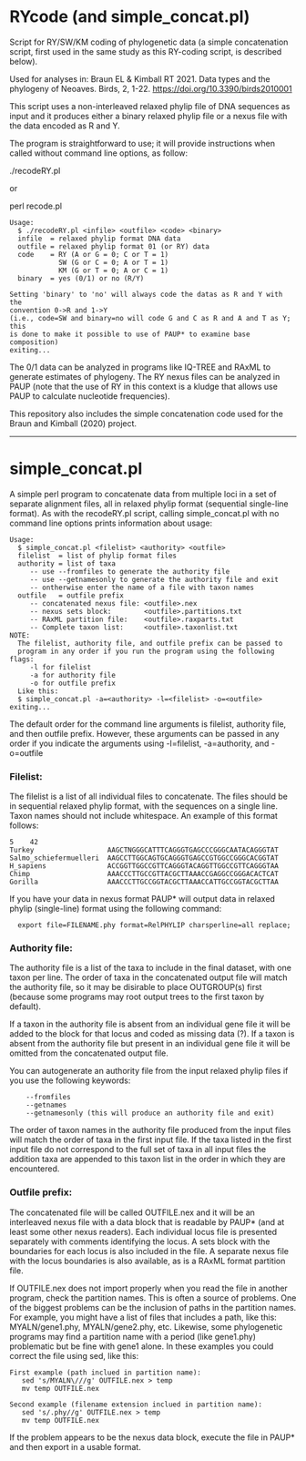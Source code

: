 # RYcode (and simple_concat.pl)
Script for RY/SW/KM coding of phylogenetic data (a simple concatenation script, first
used in the same study as this RY-coding script, is described below).

Used for analyses in:
Braun EL & Kimball RT 2021. Data types and the phylogeny of Neoaves. Birds, 2, 1-22. 
https://doi.org/10.3390/birds2010001

This script uses a non-interleaved relaxed phylip file of DNA sequences as input and
it produces either a binary relaxed phylip file or a nexus file with the data encoded
as R and Y.

The program is straightforward to use; it will provide instructions when called without
command line options, as follow:

./recodeRY.pl 

or

perl recode.pl

```
Usage:
  $ ./recodeRY.pl <infile> <outfile> <code> <binary>
  infile  = relaxed phylip format DNA data
  outfile = relaxed phylip format 01 (or RY) data
  code    = RY (A or G = 0; C or T = 1)
            SW (G or C = 0; A or T = 1)
            KM (G or T = 0; A or C = 1)
  binary  = yes (0/1) or no (R/Y)

Setting 'binary' to 'no' will always code the datas as R and Y with the
convention 0->R and 1->Y
(i.e., code=SW and binary=no will code G and C as R and A and T as Y; this
is done to make it possible to use of PAUP* to examine base composition)
exiting...
```

The 0/1 data can be analyzed in programs like IQ-TREE and RAxML to generate estimates
of phylogeny. The RY nexus files can be analyzed in PAUP (note that the use of RY in
this context is a kludge that allows use PAUP to calculate nucleotide frequencies).

This repository also includes the simple concatenation code used for the Braun and
Kimball (2020) project.

--------------------------------------------------------------------------------
# simple_concat.pl

A simple perl program to concatenate data from multiple loci in a set of separate
alignment files, all in relaxed phylip format (sequential single-line format). As
with the recodeRY.pl script, calling simple_concat.pl with no command line options
prints information about usage:

```
Usage:
  $ simple_concat.pl <filelist> <authority> <outfile>
  filelist  = list of phylip format files
  authority = list of taxa
     -- use --fromfiles to generate the authority file
     -- use --getnamesonly to generate the authority file and exit
     -- ontherwise enter the name of a file with taxon names
  outfile   = outfile prefix
     -- concatenated nexus file: <outfile>.nex
     -- nexus sets block:        <outfile>.partitions.txt
     -- RAxML partition file:    <outfile>.raxparts.txt
     -- Complete taxon list:     <outfile>.taxonlist.txt
NOTE:
  The filelist, authority file, and outfile prefix can be passed to
  program in any order if you run the program using the following flags:
     -l for filelist
     -a for authority file
     -o for outfile prefix
  Like this:
  $ simple_concat.pl -a=<authority> -l=<filelist> -o=<outfile>
exiting...
```

The default order for the command line arguments is filelist, authority file, and then 
outfile prefix. However, these arguments can be passed in any order if you indicate the 
arguments using -l=filelist, -a=authority, and -o=outfile

### Filelist:

The filelist is a list of all individual files to concatenate. The files should be in
sequential relaxed phylip format, with the sequences on a single line. Taxon names should
not include whitespace. An example of this format follows:

```
5    42
Turkey                  AAGCTNGGGCATTTCAGGGTGAGCCCGGGCAATACAGGGTAT
Salmo_schiefermuelleri  AAGCCTTGGCAGTGCAGGGTGAGCCGTGGCCGGGCACGGTAT
H_sapiens               ACCGGTTGGCCGTTCAGGGTACAGGTTGGCCGTTCAGGGTAA
Chimp                   AAACCCTTGCCGTTACGCTTAAACCGAGGCCGGGACACTCAT
Gorilla                 AAACCCTTGCCGGTACGCTTAAACCATTGCCGGTACGCTTAA
```

If you have your data in nexus format PAUP* will output data in relaxed phylip (single-line)
format using the following command:

```
  export file=FILENAME.phy format=RelPHYLIP charsperline=all replace;
```

### Authority file:

The authority file is a list of the taxa to include in the final dataset, with one
taxon per line. The order of taxa in the concatenated output file will match the authority
file, so it may be disirable to place OUTGROUP(s) first (because some programs may root
output trees to the first taxon by default).

If a taxon in the authority file is absent from an individual gene file it will be added 
to the block for that locus and coded as missing data (?). If a taxon is absent from the 
authority file but present in an individual gene file it will be omitted from the concatenated 
output file.

You can autogenerate an authority file from the input relaxed phylip files if you use the
following keywords:
```
    --fromfiles
    --getnames
    --getnamesonly (this will produce an authority file and exit)
```
The order of taxon names in the authority file produced from the input files will match the
order of taxa in the first input file. If the taxa listed in the first input file do not
correspond to the full set of taxa in all input files the addition taxa are appended to this
taxon list in the order in which they are encountered.

### Outfile prefix:
  
The concatenated file will be called OUTFILE.nex and it will be an interleaved nexus
file with a data block that is readable by PAUP* (and at least some other nexus readers). 
Each individual locus file is presented separately with comments identifying the locus. 
A sets block with the boundaries for each locus is also included in the file. A separate
nexus file with the locus boundaries is also available, as is a RAxML format partition
file. 
  
If OUTFILE.nex does not import properly when you read the file in another program, check the 
partition names. This is often a source of problems. One of the biggest problems can be the
inclusion of paths in the partition names. For example, you might have a list of files that 
includes a path, like this: MYALN/gene1.phy, MYALN/gene2.phy, etc. Likewise,  some phylogenetic 
programs may find a partition name with a period (like gene1.phy) problematic but be fine with 
gene1 alone. In these examples you could correct the file using sed, like this:
```
First example (path inclued in partition name):
   sed 's/MYALN\///g' OUTFILE.nex > temp
   mv temp OUTFILE.nex

Second example (filename extension inclued in partition name):
   sed 's/.phy//g' OUTFILE.nex > temp
   mv temp OUTFILE.nex
```
If the problem appears to be the nexus data block, execute the file in PAUP* and then export 
in a usable format.
